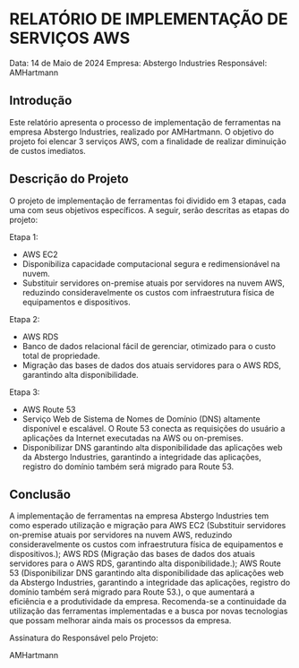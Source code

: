 # RELATÓRIO DE IMPLEMENTAÇÃO DE SERVIÇOS AWS

Data: 14 de Maio de 2024
Empresa: Abstergo Industries 
Responsável: AMHartmann

## Introdução
Este relatório apresenta o processo de implementação de ferramentas na empresa Abstergo Industries, realizado por AMHartmann. O objetivo do projeto foi elencar 3 serviços AWS, com a finalidade de realizar diminuição de custos imediatos.

## Descrição do Projeto
O projeto de implementação de ferramentas foi dividido em 3 etapas, cada uma com seus objetivos específicos. A seguir, serão descritas as etapas do projeto:

Etapa 1: 
- AWS EC2
- Disponibiliza capacidade computacional segura e redimensionável na nuvem.
- Substituir servidores on-premise atuais por servidores na nuvem AWS, reduzindo consideravelmente os custos com infraestrutura física de equipamentos e dispositivos.

Etapa 2: 
- AWS RDS
- Banco de dados relacional fácil de gerenciar, otimizado para o custo total de propriedade.
- Migração das bases de dados dos atuais servidores para o AWS RDS, garantindo alta disponibilidade.

Etapa 3: 
- AWS Route 53
- Serviço Web de Sistema de Nomes de Domínio (DNS) altamente disponível e escalável. O Route 53 conecta as requisições do usuário a aplicações da Internet executadas na AWS ou on-premises.
- Disponibilizar DNS garantindo alta disponibilidade das aplicações web da Abstergo Industries, garantindo a integridade das aplicações, registro do domínio também será migrado para Route 53.



## Conclusão
A implementação de ferramentas na empresa Abstergo Industries tem como esperado utilização e migração para AWS EC2 (Substituir servidores on-premise atuais por servidores na nuvem AWS, reduzindo consideravelmente os custos com infraestrutura física de equipamentos e dispositivos.); AWS RDS (Migração das bases de dados dos atuais servidores para o AWS RDS, garantindo alta disponibilidade.); AWS Route 53 (Disponibilizar DNS garantindo alta disponibilidade das aplicações web da Abstergo Industries, garantindo a integridade das aplicações, registro do domínio também será migrado para Route 53.), o que aumentará a eficiência e a produtividade da empresa. Recomenda-se a continuidade da utilização das ferramentas implementadas e a busca por novas tecnologias que possam melhorar ainda mais os processos da empresa.


Assinatura do Responsável pelo Projeto:

AMHartmann